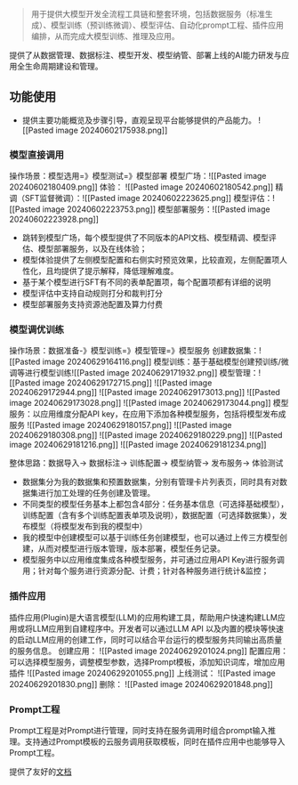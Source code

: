 > 用于提供大模型开发全流程工具链和整套环境，包括数据服务（标准生成）、模型训练（预训练微调）、模型评估、自动化prompt工程、插件应用编排，从而完成大模型训练、推理及应用。

提供了从数据管理、数据标注、模型开发、模型纳管、部署上线的AI能力研发与应用全生命周期建设和管理。

## 功能使用

- 提供主要功能概览及步骤引导，直观呈现平台能够提供的产品能力。
![[Pasted image 20240602175938.png]]

### 模型直接调用

操作场景：模型选用=》模型测试=》模型部署
模型广场：![[Pasted image 20240602180409.png]]
体验：
![[Pasted image 20240602180542.png]]
精调（SFT监督微调）：![[Pasted image 20240602223625.png]]
模型评估：![[Pasted image 20240602223753.png]]
模型部署服务：![[Pasted image 20240602223928.png]]

- 跳转到模型广场，每个模型提供了不同版本的API文档、模型精调、模型评估、模型部署服务，以及在线体验；
- 模型体验提供了左侧模型配置和右侧实时预览效果，比较直观，左侧配置项人性化，且均提供了提示解释，降低理解难度。
- 基于某个模型进行SFT有不同的表单配置项，每个配置项都有详细的说明
- 模型评估中支持自动规则打分和裁判打分
- 模型部署服务支持资源池配置及算力付费

### 模型调优训练

操作场景：数据准备-》模型训练=》模型管理=》模型服务
创建数据集：![[Pasted image 20240629164116.png]]
模型训练：基于基础模型创建预训练/微调等进行模型训练![[Pasted image 20240629171932.png]]
模型管理：![[Pasted image 20240629172715.png]]
![[Pasted image 20240629172944.png]]
![[Pasted image 20240629173013.png]]
![[Pasted image 20240629173028.png]]
![[Pasted image 20240629173044.png]]
模型服务：以应用维度分配API key，在应用下添加各种模型服务，包括将模型发布成服务
![[Pasted image 20240629180157.png]]
![[Pasted image 20240629180308.png]]
![[Pasted image 20240629180229.png]]
![[Pasted image 20240629181216.png]]
![[Pasted image 20240629181234.png]]

整体思路：数据导入-> 数据标注-> 训练配置-> 模型纳管-> 发布服务-> 体验测试
- 数据集分为我的数据集和预置数据集，分别有管理卡片列表页，同时具有对数据集进行加工处理的任务创建及管理。
- 不同类型的模型任务基本上都包含4部分：任务基本信息（可选择基础模型），训练配置（含有多个训练配置表单项及说明），数据配置（可选择数据集），发布模型（将模型发布到我的模型中）
- 我的模型中创建模型可以基于训练任务创建模型，也可以通过上传三方模型创建，从而对模型进行版本管理，版本部署，模型任务记录。
- 模型服务中以应用维度集成各种模型服务，并可通过应用API Key进行服务调用；针对每个服务进行资源分配、计费；针对各种服务进行统计&监控；

### 插件应用

插件应用(Plugin)是大语言模型(LLM)的应用构建工具，帮助用户快速构建LLM应用或将LLM应用到自建程序中。开发者可以通过LLM API 以及内置的模块等快速的启动LLM应用的创建工作，同时可以结合平台运行的模型服务共同输出高质量的服务信息。
创建应用：
![[Pasted image 20240629201024.png]]
配置应用：可以选择模型服务，调整模型参数，选择Prompt模板，添加知识词库，增加应用插件
![[Pasted image 20240629201055.png]]
上线测试：
![[Pasted image 20240629201830.png]]
删除：
![[Pasted image 20240629201848.png]]

### Prompt工程

Prompt工程是对Prompt进行管理，同时支持在服务调用时组合prompt输入推理。支持通过Prompt模板的云服务调用获取模板，同时在插件应用中也能够导入Prompt工程。


提供了友好的[文档](https://cloud.baidu.com/doc/WENXINWORKSHOP/index.html)
